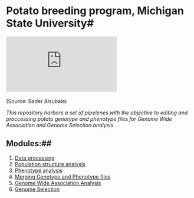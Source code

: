 # Potato breeding program, Michigan State University#
![ScreenShot](https://github.com/fenciso13/GWAS_and_GS/blob/master/pdf/Pipeline.pdf)

(Source: Bader Alsubaie)

*This repository harbors a set of pipelenes with the objective to editing and proccessing potato genotype and phenotype files for Genome Wide Association and Genome Selection analysis*
## Modules:##

1. [Data processing](https://github.com/fenciso13/Potato_MSU/blob/master/modules/1.%20Data_processing.md)
2. [Population structure analysis](https://github.com/fenciso13/GWAS_and_GS/blob/master/modules/2.%20Genotype%20analysis.md)
3. [Phenotype analysis](https://github.com/fenciso13/Potato_MSU/blob/master/modules/3.%20Phenotype_analysis.md)
4. [Merging Genotype and Phenotype files](https://github.com/fenciso13/Potato_MSU/blob/master/modules/4.%20Merging%20Geno%26Pheno%20files.md)
5. [Genome Wide Association Analysis](https://github.com/fenciso13/Potato_MSU/blob/master/modules/5.%20GWAS.md)
6. [Genome Selection](https://github.com/fenciso13/Potato_MSU/blob/master/modules/6.%20GS.md)
